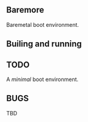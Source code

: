 ## Baremore
Baremetal boot environment.

## Builing and running

## TODO
A *minimal* boot environment.

## BUGS
TBD
